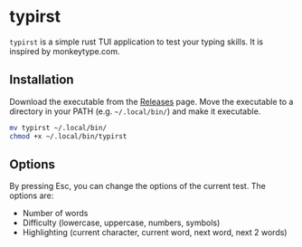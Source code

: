 # typirst

`typirst` is a simple rust TUI application to test your typing skills. It is
inspired by monkeytype.com.

## Installation

Download the executable from the [Releases][latest-release] page. Move the
executable to a directory in your PATH (e.g. `~/.local/bin/`) and make it
executable.

```sh
mv typirst ~/.local/bin/
chmod +x ~/.local/bin/typirst
```

## Options

By pressing Esc, you can change the options of the current test. The options
are:

- Number of words
- Difficulty (lowercase, uppercase, numbers, symbols)
- Highlighting (current character, current word, next word, next 2 words)

[latest-release]: https://github.com/vtsiolkas/typirst/releases/latest
